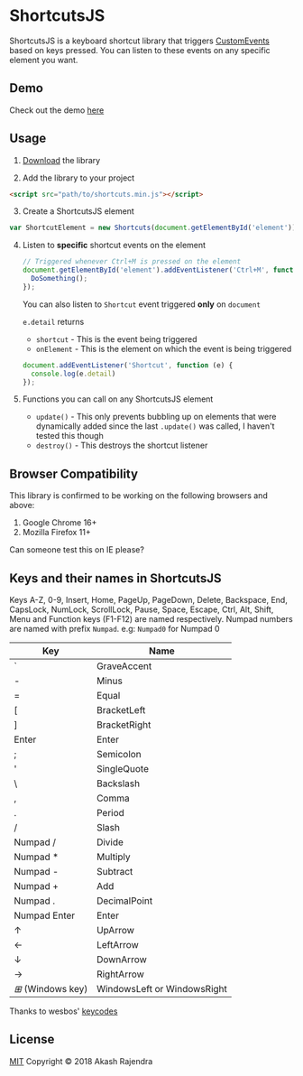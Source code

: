 # ShortcutsJS

ShortcutsJS is a keyboard shortcut library that triggers [CustomEvents](https://developer.mozilla.org/en-US/docs/Web/API/CustomEvent) based on keys pressed. You can listen to these events on any specific element you want.

## Demo

Check out the demo [here](https://arjndr.github.io/ShortcutsJS)

## Usage

1. [Download](https://github.com/arjndr/shortcuts.js/releases) the library

2. Add the library to your project
  ```html
  <script src="path/to/shortcuts.min.js"></script>
  ```

3. Create a ShortcutsJS element
  ```javascript
  var ShortcutElement = new Shortcuts(document.getElementById('element'));
  ```

4. Listen to **specific** shortcut events on the element
    ```javascript
    // Triggered whenever Ctrl+M is pressed on the element
    document.getElementById('element').addEventListener('Ctrl+M', function(){
      DoSomething();
    });
    ```

    You can also listen to `Shortcut` event triggered **only** on `document`

    `e.detail` returns 
      + `shortcut` - This is the event being triggered
      + `onElement` - This is the element on which the event is being triggered
    
    ```javascript
    document.addEventListener('Shortcut', function (e) {
      console.log(e.detail)
    });
    ```

5. Functions you can call on any ShortcutsJS element
    + `update()` - This only prevents bubbling up on elements that were dynamically added since the last `.update()` was called, I haven't tested this though
    + `destroy()` - This destroys the shortcut listener

## Browser Compatibility

This library is confirmed to be working on the following browsers and above:

1. Google Chrome 16+
2. Mozilla Firefox 11+

Can someone test this on IE please?

## Keys and their names in ShortcutsJS

Keys A-Z, 0-9, Insert, Home, PageUp, PageDown, Delete, Backspace, End, CapsLock, NumLock, ScrollLock, Pause, Space, Escape, Ctrl, Alt, Shift, Menu and Function keys (F1-F12) are named respectively. Numpad numbers are named with prefix `Numpad`. e.g: `Numpad0` for Numpad 0

| Key                        | Name                          |
| -------------------------- | ----------------------------- |
| \`                         | GraveAccent                   |
| -                          | Minus                         |
| =                          | Equal                         |
| \[                         | BracketLeft                   |
| \]                         | BracketRight                  |
| Enter                      | Enter                         |
| ;                          | Semicolon                     |
| '                          | SingleQuote                   |
| \\                         | Backslash                     |
| ,                          | Comma                         |
| .                          | Period                        |
| /                          | Slash                         |
| Numpad /                   | Divide                        |
| Numpad *                   | Multiply                      |
| Numpad -                   | Subtract                      |
| Numpad +                   | Add                           |
| Numpad .                   | DecimalPoint                  |
| Numpad Enter               | Enter                         |
| &#x2191;                   | UpArrow                       |
| &#x2190;                   | LeftArrow                     |
| &#x2193;                   | DownArrow                     |
| &#x2192;                   | RightArrow                    |
| *&#8862;* (Windows key)    | WindowsLeft or WindowsRight   |

Thanks to wesbos' [keycodes](https://github.com/wesbos/keycodes/)

## License

[MIT](http://opensource.org/licenses/MIT) Copyright &copy; 2018 Akash Rajendra